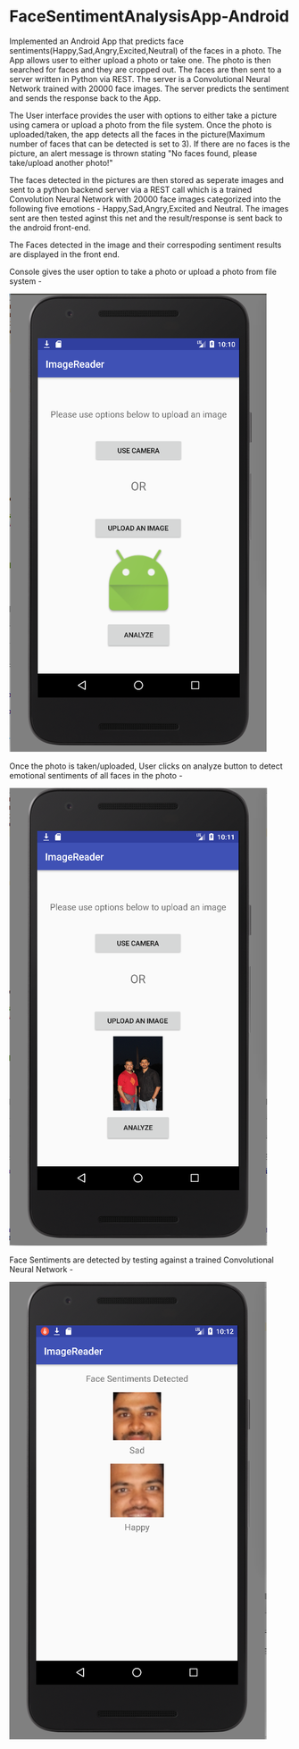 # FaceSentimentAnalysisApp-Android
Implemented an Android App that predicts face sentiments(Happy,Sad,Angry,Excited,Neutral) of the faces in a photo. The App allows user to either upload a photo or take one. The photo is then searched for faces and they are cropped out. The faces are then sent to a server written in Python via REST. The server is a Convolutional Neural Network trained with 20000 face images. The server predicts the sentiment and sends the response back to the App.


The User interface provides the user with options to either take a picture using camera or upload a photo from the file system. Once the photo is uploaded/taken, the app detects all the faces in the picture(Maximum number of faces that can be detected is set to 3). If there are no faces is the picture, an alert message is thrown stating "No faces found, please take/upload another photo!" 

The faces detected in the pictures are then stored as seperate images and sent to a python backend server via a REST call which is a trained Convolution Neural Network with 20000 face images categorized into the following five emotions - Happy,Sad,Angry,Excited and Neutral. The images sent are then tested aginst this net and the result/response is sent back to the android front-end. 

The Faces detected in the image and their correspoding sentiment results are displayed in the front end.

Console gives the user option to take a photo or upload a photo from file system - 

![header image](https://github.com/gognambiar/FaceSentimentAnalysisApp-Android/blob/master/imgp1.png)

Once the photo is taken/uploaded, User clicks on analyze button to detect emotional sentiments of all faces in the photo - 

![header image](https://github.com/gognambiar/FaceSentimentAnalysisApp-Android/blob/master/imgp2.png)

Face Sentiments are detected by testing against a trained Convolutional Neural Network - 

![header image](https://github.com/gognambiar/FaceSentimentAnalysisApp-Android/blob/master/imgp3.png)
